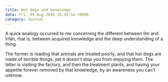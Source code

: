 ```yaml
---
title: Hot dogs and knowledge
date: Fri, 05 Aug 2016 15:43:54 +0000
category: Journal
---
```


A quick analogy occurred to me concerning the different between Ilm and
Irfán, that is, between acquired knowledge and the deep understanding of a
thing.

The former is reading that animals are treated poorly, and that hot dogs are
made of terrible things, yet it doesn't stop you from enjoying them. The
latter is visiting the factory, and then the treatment plants, and having your
appetite forever removed by that knowledge, by an awareness you can't unknow.

